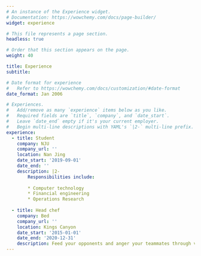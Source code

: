 ```yaml
---
# An instance of the Experience widget.
# Documentation: https://wowchemy.com/docs/page-builder/
widget: experience

# This file represents a page section.
headless: true

# Order that this section appears on the page.
weight: 40

title: Experience
subtitle:

# Date format for experience
#   Refer to https://wowchemy.com/docs/customization/#date-format
date_format: Jan 2006

# Experiences.
#   Add/remove as many `experience` items below as you like.
#   Required fields are `title`, `company`, and `date_start`.
#   Leave `date_end` empty if it's your current employer.
#   Begin multi-line descriptions with YAML's `|2-` multi-line prefix.
experience:
  - title: Student
    company: NJU
    company_url: ''
    location: Nan Jing
    date_start: '2019-09-01'
    date_end: ''
    description: |2-
        Responsibilities include:
        
        * Computer technology
        * Financial engineering
        * Operations Research
        
  - title: Head chef
    company: Bed
    company_url: ''
    location: Kings Canyon
    date_start: '2015-01-01'
    date_end: '2020-12-31'
    description: Feed your opponents and anger your teammates through various food operations.
---
```

